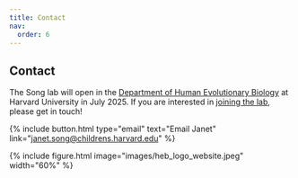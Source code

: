 ```yaml
---
title: Contact
nav:
  order: 6
---
```


## Contact

The Song lab will open in the [Department of Human Evolutionary Biology](https://heb.fas.harvard.edu/home) at Harvard University in July 2025. If you are interested in [joining the lab](../joinus), please get in touch!

{%
  include button.html
  type="email"
  text="Email Janet"
  link="janet.song@childrens.harvard.edu"
%}

<!-- Peabody Museum
11 Divinity Avenue
Cambridge, MA 02138 -->

{%
  include figure.html
  image="images/heb_logo_website.jpeg"
  width="60%"
%}
